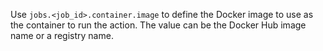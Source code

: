 Use `jobs.<job_id>.container.image` to define the Docker image to use as the container to run the action. The value can be the Docker Hub image name or a registry name.
